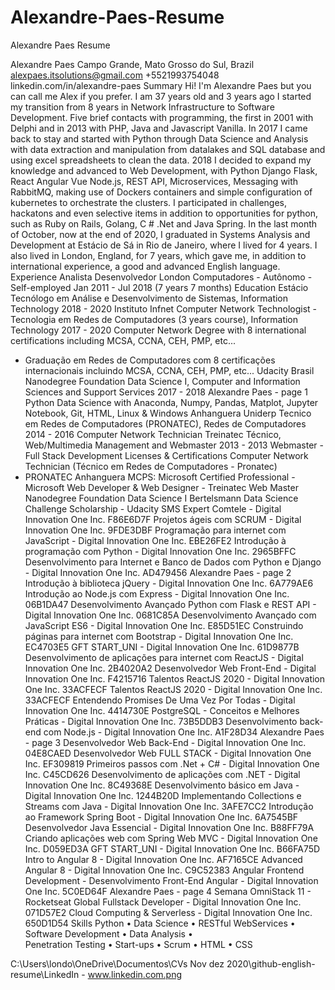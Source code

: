 # Alexandre-Paes-Resume
Alexandre Paes Resume

Alexandre Paes
Campo Grande, Mato Grosso do Sul, Brazil
alexpaes.itsolutions@gmail.com +5521993754048
linkedin.com/in/alexandre-paes
Summary
Hi! I'm Alexandre Paes but you can call me Alex if you prefer. I am 37 years old and 3 years ago I started my
transition from 8 years in Network Infrastructure to Software Development. Five brief contacts with programming,
the first in 2001 with Delphi and in 2013 with PHP, Java and Javascript Vanilla. In 2017 I came back to stay and
started with Python through Data Science and Analysis with data extraction and manipulation from datalakes
and SQL database and using excel spreadsheets to clean the data. 2018 I decided to expand my knowledge
and advanced to Web Development, with Python Django Flask, React Angular Vue Node.js, REST API,
Microservices, Messaging with RabbitMQ, making use of Dockers containers and simple configuration of
kubernetes to orchestrate the clusters. I participated in challenges, hackatons and even selective items in
addition to opportunities for python, such as Ruby on Rails, Golang, C # .Net and Java Spring. In the last month
of October, now at the end of 2020, I graduated in Systems Analysis and Development at Estácio de Sá in Rio
de Janeiro, where I lived for 4 years. I also lived in London, England, for 7 years, which gave me, in addition to
international experience, a good and advanced English language.
Experience
Analista Desenvolvedor
London Computadores - Autônomo - Self-employed
Jan 2011 - Jul 2018 (7 years 7 months)
Education
Estácio
Tecnólogo em Análise e Desenvolvimento de Sistemas, Information Technology
2018 - 2020
Instituto Infnet
Computer Network Technologist - Tecnologia em Redes de Computadores (3 years
course), Information Technology
2017 - 2020
Computer Network Degree with 8 international certifications including MCSA, CCNA, CEH, PMP, etc...
- Graduação em Redes de Computadores com 8 certificações internacionais incluindo MCSA, CCNA,
CEH, PMP, etc...
Udacity Brasil
Nanodegree Foundation Data Science I, Computer and Information Sciences and
Support Services
2017 - 2018
Alexandre Paes - page 1
Python Data Science with Anaconda, Numpy, Pandas, Matplot, Jupyter Notebook, Git, HTML, Linux &
Windows
Anhanguera Uniderp
Tecnico em Redes de Computadores (PRONATEC), Redes de Computadores
2014 - 2016
Computer Network Technician
Treinatec
Técnico, Web/Multimedia Management and Webmaster
2013 - 2013
Webmaster - Full Stack Development
Licenses & Certifications
Computer Network Technician (Técnico em Redes de Computadores - Pronatec)
- PRONATEC Anhanguera
MCPS: Microsoft Certified Professional - Microsoft
Web Developer & Web Designer - Treinatec Web Master
Nanodegree Foundation Data Science I
Bertelsmann Data Science Challenge Scholarship - Udacity
SMS Expert Comtele - Digital Innovation One Inc.
F86E6D7F
Projetos ágeis com SCRUM - Digital Innovation One Inc.
9FDE3DBF
Programação para internet com JavaScript - Digital Innovation One Inc.
EBE26FE2
Introdução à programação com Python - Digital Innovation One Inc.
2965BFFC
Desenvolvimento para Internet e Banco de Dados com Python e Django - Digital
Innovation One Inc.
AD479456
Alexandre Paes - page 2
Introdução à biblioteca jQuery - Digital Innovation One Inc.
6A779AE6
Introdução ao Node.js com Express - Digital Innovation One Inc.
06B1DA47
Desenvolvimento Avançado Python com Flask e REST API - Digital Innovation
One Inc.
0681C85A
Desenvolvimento Avançado com JavaScript ES6 - Digital Innovation One Inc.
E85D51EC
Construindo páginas para internet com Bootstrap - Digital Innovation One Inc.
EC4703E5
GFT START_UNI - Digital Innovation One Inc.
61D9877B
Desenvolvimento de aplicações para internet com ReactJS - Digital Innovation
One Inc.
2B4020A2
Desenvolvedor Web Front-End - Digital Innovation One Inc.
F4215716
Talentos ReactJS 2020 - Digital Innovation One Inc.
33ACFECF
Talentos ReactJS 2020 - Digital Innovation One Inc.
33ACFECF
Entendendo Promises De Uma Vez Por Todas - Digital Innovation One Inc.
4414730E
PostgreSQL - Conceitos e Melhores Práticas - Digital Innovation One Inc.
73B5DDB3
Desenvolvimento back-end com Node.js - Digital Innovation One Inc.
A1F28D34
Alexandre Paes - page 3
Desenvolvedor Web Back-End - Digital Innovation One Inc.
04E8CAED
Desenvolvedor Web FULL STACK - Digital Innovation One Inc.
EF309819
Primeiros passos com .Net + C# - Digital Innovation One Inc.
C45CD626
Desenvolvimento de aplicações com .NET - Digital Innovation One Inc.
8C49368E
Desenvolvimento básico em Java - Digital Innovation One Inc.
1244B20D
Implementando Collections e Streams com Java - Digital Innovation One Inc.
3AFE7CC2
Introdução ao Framework Spring Boot - Digital Innovation One Inc.
6A7545BF
Desenvolvedor Java Essencial - Digital Innovation One Inc.
B88FF79A
Criando aplicações web com Spring Web MVC - Digital Innovation One Inc.
D059ED3A
GFT START_UNI - Digital Innovation One Inc.
B66FA75D
Intro to Angular 8 - Digital Innovation One Inc.
AF7165CE
Advanced Angular 8 - Digital Innovation One Inc.
C9C52383
Angular Frontend Development - Desenvolvimento Front-End Angular - Digital
Innovation One Inc.
5C0ED64F
Alexandre Paes - page 4
Semana OmniStack 11 - Rocketseat
Global Fullstack Developer - Digital Innovation One Inc.
071D57E2
Cloud Computing & Serverless - Digital Innovation One Inc.
650D1D54
Skills
Python   •   Data Science   •   RESTful WebServices   •   Software Development   •   Data Analysis   •  
Penetration Testing   •   Start-ups   •   Scrum   •   HTML   •   CSS


C:\Users\londo\OneDrive\Documentos\CVs Nov dez 2020\github-english-resume\LinkedIn - www.linkedin.com.png